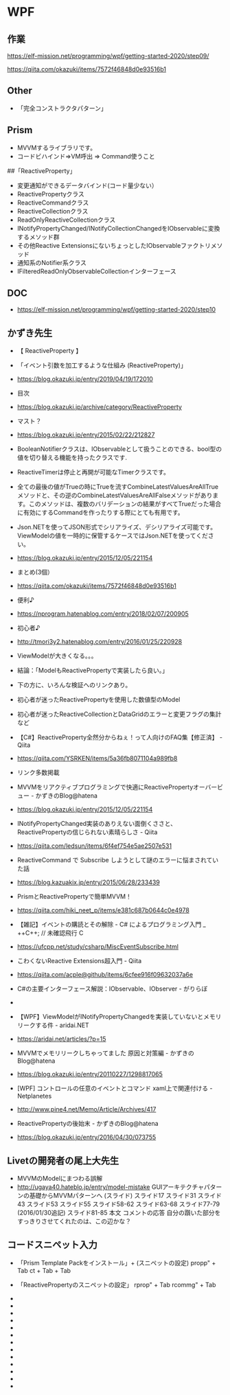 # WPF
## 作業
https://elf-mission.net/programming/wpf/getting-started-2020/step09/

https://qiita.com/okazuki/items/7572f46848d0e93516b1

## Other
- 「完全コンストラクタパターン」

## Prism
- MVVMするライブラリです。
- コードビハインド⇒VM呼出 => Command使うこと

##「ReactiveProperty」
- 変更通知ができるデータバインド(コード量少ない）
- ReactivePropertyクラス
- ReactiveCommandクラス
- ReactiveCollectionクラス
- ReadOnlyReactiveCollectionクラス
- INotifyPropertyChanged/INotifyCollectionChangedをIObservableに変換するメソッド群
- その他Reactive ExtensionsにないちょっとしたIObservableファクトリメソッド
- 通知系のNotifier系クラス
- IFilteredReadOnlyObservableCollectionインターフェース

## DOC
- https://elf-mission.net/programming/wpf/getting-started-2020/step10

## かずき先生
- 【 ReactiveProperty 】
- 「イベント引数を加工するような仕組み (ReactiveProperty)」
- https://blog.okazuki.jp/entry/2019/04/19/172010
- 目次
- https://blog.okazuki.jp/archive/category/ReactiveProperty
- マスト？
- https://blog.okazuki.jp/entry/2015/02/22/212827
- BooleanNotifierクラスは、IObservable<bool>として扱うことのできる、bool型の値を切り替える機能を持ったクラスです.
- ReactiveTimerは停止と再開が可能なTimerクラスです。
- 全ての最後の値がTrueの時にTrueを流すCombineLatestValuesAreAllTrueメソッドと、その逆のCombineLatestValuesAreAllFalseメソッドがあります。このメソッドは、複数のバリデーションの結果がすべてTrueだった場合に有効にするCommandを作ったりする際にとても有用です。
- Json.NETを使ってJSON形式でシリアライズ、デシリアライズ可能です。ViewModelの値を一時的に保管するケースではJson.NETを使ってください。
- https://blog.okazuki.jp/entry/2015/12/05/221154
- まとめ(3個）
- https://qiita.com/okazuki/items/7572f46848d0e93516b1

- 便利♪
- https://nprogram.hatenablog.com/entry/2018/02/07/200905

- 初心者♪
- http://tmori3y2.hatenablog.com/entry/2016/01/25/220928
- ViewModelが大きくなる。。。
- 結論：「ModelもReactivePropertyで実装したら良い。」
- 下の方に、いろんな検証へのリンクあり。
- 初心者が迷ったReactivePropertyを使用した数値型のModel
- 初心者が迷ったReactiveCollectionとDataGridのエラーと変更フラグの集計など

- 【C#】ReactiveProperty全然分からねぇ！って人向けのFAQ集【修正済】 - Qiita
- https://qiita.com/YSRKEN/items/5a36fb8071104a989fb8
- リンク多数掲載

- MVVMをリアクティブプログラミングで快適にReactivePropertyオーバービュー - かずきのBlog@hatena
- https://blog.okazuki.jp/entry/2015/12/05/221154
- INotifyPropertyChanged実装のありえない面倒くささと、ReactivePropertyの信じられない素晴らしさ - Qiita
- https://qiita.com/ledsun/items/6f4ef754e5ae2507e531
- ReactiveCommand で Subscribe しようとして謎のエラーに悩まされていた話
- https://blog.kazuakix.jp/entry/2015/06/28/233439
- PrismとReactivePropertyで簡単MVVM！
- https://qiita.com/hiki_neet_p/items/e381c687b0644c0e4978
- 【雑記】イベントの購読とその解除 - C# によるプログラミング入門 _ ++C++; // 未確認飛行 C
- https://ufcpp.net/study/csharp/MiscEventSubscribe.html
- こわくないReactive Extensions超入門 - Qiita
- https://qiita.com/acple@github/items/6cfee916f09632037a6e
- C#の主要インターフェース解説：IObservable、IObserver - がりらぼ
- 
- 【WPF】ViewModelがINotifyPropertyChangedを実装していないとメモリリークする件 - aridai.NET
- https://aridai.net/articles/?p=15
- MVVMでメモリリークしちゃってました 原因と対策編 - かずきのBlog@hatena
- https://blog.okazuki.jp/entry/20110227/1298817065
- [WPF] コントロールの任意のイベントとコマンド xaml上で関連付ける - Netplanetes
- http://www.pine4.net/Memo/Article/Archives/417
- ReactivePropertyの後始末 - かずきのBlog@hatena
- https://blog.okazuki.jp/entry/2016/04/30/073755




## Livetの開発者の尾上大先生
- MVVMのModelにまつわる誤解
- http://ugaya40.hateblo.jp/entry/model-mistake
GUIアーキテクチャパターンの基礎からMVVMパターンへ (スライド)
スライド17
スライド31
スライド43
スライド53
スライド55
スライド58-62
スライド63-68
スライド77-79 (2016/01/30追記)
スライド81-85
本文
コメントの応答
自分の躓いた部分をすっきりさせてくれたのは、この辺かな？

## コードスニペット入力
- 「Prism Template Packをインストール」+ (スニペットの設定)
   propp" + Tab
   ct + Tab + Tab
- 「ReactivePropertyのスニペットの設定」
   rprop" + Tab
   rcommg" + Tab
   
   

- 
- 
- 
- 
- 
- 
- 
- 
- 
- 
- 
- 
- 








